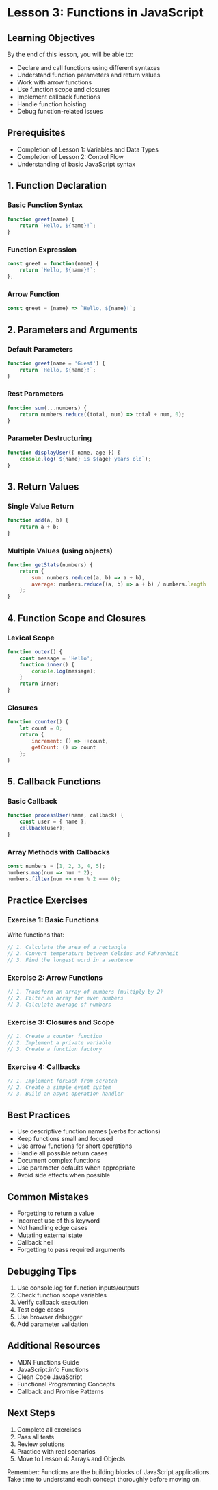 # Lesson 3: Functions in JavaScript

## Learning Objectives
By the end of this lesson, you will be able to:
- Declare and call functions using different syntaxes
- Understand function parameters and return values
- Work with arrow functions
- Use function scope and closures
- Implement callback functions
- Handle function hoisting
- Debug function-related issues

## Prerequisites
- Completion of Lesson 1: Variables and Data Types
- Completion of Lesson 2: Control Flow
- Understanding of basic JavaScript syntax

## 1. Function Declaration

### Basic Function Syntax
```javascript
function greet(name) {
    return `Hello, ${name}!`;
}
```

### Function Expression
```javascript
const greet = function(name) {
    return `Hello, ${name}!`;
};
```

### Arrow Function
```javascript
const greet = (name) => `Hello, ${name}!`;
```

## 2. Parameters and Arguments

### Default Parameters
```javascript
function greet(name = 'Guest') {
    return `Hello, ${name}!`;
}
```

### Rest Parameters
```javascript
function sum(...numbers) {
    return numbers.reduce((total, num) => total + num, 0);
}
```

### Parameter Destructuring
```javascript
function displayUser({ name, age }) {
    console.log(`${name} is ${age} years old`);
}
```

## 3. Return Values

### Single Value Return
```javascript
function add(a, b) {
    return a + b;
}
```

### Multiple Values (using objects)
```javascript
function getStats(numbers) {
    return {
        sum: numbers.reduce((a, b) => a + b),
        average: numbers.reduce((a, b) => a + b) / numbers.length
    };
}
```

## 4. Function Scope and Closures

### Lexical Scope
```javascript
function outer() {
    const message = 'Hello';
    function inner() {
        console.log(message);
    }
    return inner;
}
```

### Closures
```javascript
function counter() {
    let count = 0;
    return {
        increment: () => ++count,
        getCount: () => count
    };
}
```

## 5. Callback Functions

### Basic Callback
```javascript
function processUser(name, callback) {
    const user = { name };
    callback(user);
}
```

### Array Methods with Callbacks
```javascript
const numbers = [1, 2, 3, 4, 5];
numbers.map(num => num * 2);
numbers.filter(num => num % 2 === 0);
```

## Practice Exercises

### Exercise 1: Basic Functions
Write functions that:
```javascript
// 1. Calculate the area of a rectangle
// 2. Convert temperature between Celsius and Fahrenheit
// 3. Find the longest word in a sentence
```

### Exercise 2: Arrow Functions
```javascript
// 1. Transform an array of numbers (multiply by 2)
// 2. Filter an array for even numbers
// 3. Calculate average of numbers
```

### Exercise 3: Closures and Scope
```javascript
// 1. Create a counter function
// 2. Implement a private variable
// 3. Create a function factory
```

### Exercise 4: Callbacks
```javascript
// 1. Implement forEach from scratch
// 2. Create a simple event system
// 3. Build an async operation handler
```

## Best Practices
- Use descriptive function names (verbs for actions)
- Keep functions small and focused
- Use arrow functions for short operations
- Handle all possible return cases
- Document complex functions
- Use parameter defaults when appropriate
- Avoid side effects when possible

## Common Mistakes
- Forgetting to return a value
- Incorrect use of this keyword
- Not handling edge cases
- Mutating external state
- Callback hell
- Forgetting to pass required arguments

## Debugging Tips
1. Use console.log for function inputs/outputs
2. Check function scope variables
3. Verify callback execution
4. Test edge cases
5. Use browser debugger
6. Add parameter validation

## Additional Resources
- MDN Functions Guide
- JavaScript.info Functions
- Clean Code JavaScript
- Functional Programming Concepts
- Callback and Promise Patterns

## Next Steps
1. Complete all exercises
2. Pass all tests
3. Review solutions
4. Practice with real scenarios
5. Move to Lesson 4: Arrays and Objects

Remember: Functions are the building blocks of JavaScript applications. Take time to understand each concept thoroughly before moving on. 